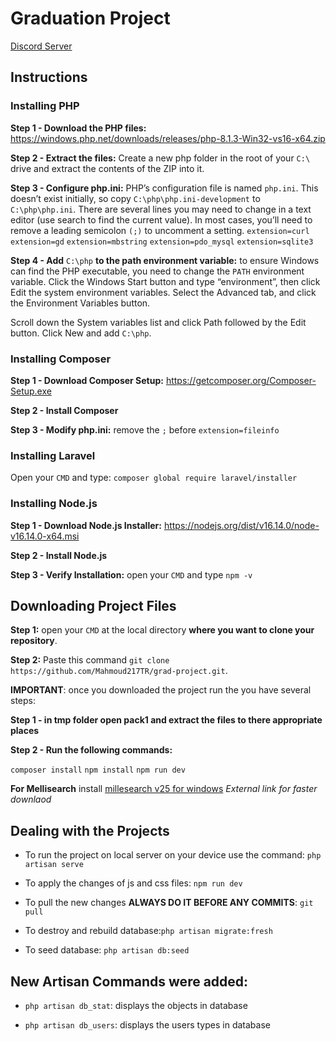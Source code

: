 # Graduation Project

[Discord Server](https://discord.gg/F6JpFq879y)

## Instructions

### Installing PHP
**Step 1 - Download the PHP files:**
https://windows.php.net/downloads/releases/php-8.1.3-Win32-vs16-x64.zip

**Step 2 - Extract the files:**
Create a new php folder in the root of your `C:\` drive and extract the contents of the ZIP into it.

**Step 3 - Configure php.ini:**
PHP’s configuration file is named `php.ini`. This doesn’t exist initially, so copy `C:\php\php.ini-development` to `C:\php\php.ini`. 
There are several lines you may need to change in a text editor (use search to find the current value). In most cases, you’ll need to remove a leading semicolon `(;)` to uncomment a setting.
`extension=curl`
`extension=gd`
`extension=mbstring`
`extension=pdo_mysql`
`extension=sqlite3`

**Step 4 - Add** `C:\php` **to the path environment variable:**
to ensure Windows can find the PHP executable, you need to change the `PATH` environment variable. Click the Windows Start button and type “environment”, then click Edit the system environment variables. Select the Advanced tab, and click the Environment Variables button.

Scroll down the System variables list and click Path followed by the Edit button. Click New and add `C:\php`.


### Installing Composer
**Step 1 - Download Composer Setup:**
https://getcomposer.org/Composer-Setup.exe

**Step 2 - Install Composer**

**Step 3 - Modify php.ini:**
remove the `;` before `extension=fileinfo`


### Installing Laravel

Open your `CMD` and type: `composer global require laravel/installer`


### Installing Node.js
**Step 1 - Download Node.js Installer:**
https://nodejs.org/dist/v16.14.0/node-v16.14.0-x64.msi

**Step 2 - Install Node.js**

**Step 3 - Verify Installation:**
open your `CMD` and type `npm -v`


## Downloading Project Files
**Step 1:**
open your `CMD` at the local directory **where you want to clone your repository**.

**Step 2:**
Paste this command `git clone https://github.com/Mahmoud217TR/grad-project.git`.

**IMPORTANT**: once you downloaded the project run the you have several steps:

**Step 1 - in tmp folder open pack1 and extract the files to there appropriate places**

**Step 2 - Run the following commands:**

`composer install`
`npm install`
`npm run dev`

**For Mellisearch** install [millesearch v25 for windows](https://www.mediafire.com/file/ays61sk42cbutgi/meilisearch-windows-amd64.exe/file) *External link for faster downlaod*

## Dealing with the Projects

- To run the project on local server on your device use the command: `php artisan serve`

- To apply the changes of js and css files: `npm run dev`

- To pull the new changes **ALWAYS DO IT BEFORE ANY COMMITS**: `git pull`

- To destroy and rebuild database:`php artisan migrate:fresh`

- To seed database: `php artisan db:seed`

## New Artisan Commands were added:

- `php artisan db_stat`: displays the objects in database

- `php artisan db_users`: displays the users types in database
